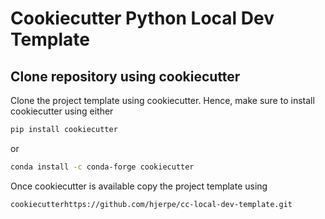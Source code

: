 # Cookiecutter Python Local Dev Template

## Clone repository using cookiecutter
Clone the project template using cookiecutter. Hence, make
sure to install cookiecutter using either
```bash
pip install cookiecutter
```
or
```bash
conda install -c conda-forge cookiecutter
```
Once cookiecutter is available copy the project template using
```bash
cookiecutterhttps://github.com/hjerpe/cc-local-dev-template.git
```
